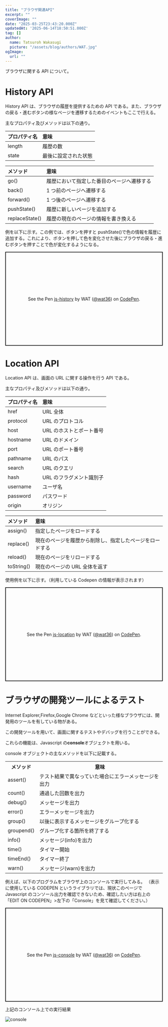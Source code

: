 ```yaml
---
title: "ブラウザ関連API"
excerpt: ""
coverImage: ""
date: "2025-03-25T23:43:20.000Z"
updatedAt: '2025-06-14T18:50:51.000Z'
tag: []
author:
  name: Tatsuroh Wakasugi
  picture: "/assets/blog/authors/WAT.jpg"
ogImage:
  url: ""
---
```


ブラウザに関する API について。

# History API

History API は、ブラウザの履歴を提供するための API である。また、ブラウザの戻る・進むボタンの様なページを遷移するためのイベントもここで行える。

主なプロパティ及びメソッドは以下の通り。

| プロパティ名 | 意味                 |
| :----------- | :------------------- |
| length       | 履歴の数             |
| state        | 最後に設定された状態 |

| メソッド       | 意味                                       |
| :------------- | :----------------------------------------- |
| go()           | 履歴において指定した番目のページへ遷移する |
| back()         | 1 つ前のページへ遷移する                   |
| forward()      | 1 つ後のページへ遷移する                   |
| pushState()    | 履歴に新しいページを追加する               |
| replaceState() | 履歴の現在のページの情報を書き換える       |

例を以下に示す。この例では、ボタンを押すと pushState()で色の情報を履歴に追加する。これにより、ボタンを押して色を変化させた後にブラウザの戻る・進むボタンを押すことで色が変化するようになる。

<p class="codepen" data-height="300" data-default-tab="html,result" data-slug-hash="dPyjWLb" data-pen-title="js-history" data-user="wat36" style="height: 300px; box-sizing: border-box; display: flex; align-items: center; justify-content: center; border: 2px solid; margin: 1em 0; padding: 1em;">
  <span>See the Pen <a href="https://codepen.io/wat36/pen/dPyjWLb">
  js-history</a> by WAT (<a href="https://codepen.io/wat36">@wat36</a>)
  on <a href="https://codepen.io">CodePen</a>.</span>
</p>
<script async src="https://public.codepenassets.com/embed/index.js"></script>

# Location API

Location API は、画面の URL に関する操作を行う API である。

主なプロパティ及びメソッドは以下の通り。

| プロパティ名 | 意味                     |
| :----------- | :----------------------- |
| href         | URL 全体                 |
| protocol     | URL のプロトコル         |
| host         | URL のホストとポート番号 |
| hostname     | URL のドメイン           |
| port         | URL のポート番号         |
| pathname     | URL のパス               |
| search       | URL のクエリ             |
| hash         | URL のフラグメント識別子 |
| username     | ユーザ名                 |
| password     | パスワード               |
| origin       | オリジン                 |

| メソッド   | 意味                                                     |
| :--------- | :------------------------------------------------------- |
| assign()   | 指定したページをロードする                               |
| replace()  | 現在のページを履歴から削除し、指定したページをロードする |
| reload()   | 現在のページをリロードする                               |
| toString() | 現在のページの URL 全体を返す                            |

使用例を以下に示す。（利用している Codepen の情報が表示されます）

<p class="codepen" data-height="300" data-default-tab="html,result" data-slug-hash="KwKBqge" data-pen-title="js-location" data-user="wat36" style="height: 300px; box-sizing: border-box; display: flex; align-items: center; justify-content: center; border: 2px solid; margin: 1em 0; padding: 1em;">
  <span>See the Pen <a href="https://codepen.io/wat36/pen/KwKBqge">
  js-location</a> by WAT (<a href="https://codepen.io/wat36">@wat36</a>)
  on <a href="https://codepen.io">CodePen</a>.</span>
</p>
<script async src="https://public.codepenassets.com/embed/index.js"></script>

# ブラウザの開発ツールによるテスト

Internet Explorer,Firefox,Google Chrome などといった様なブラウザには、開発用のツールを有している物がある。

この開発ツールを用いて、画面に関するテストやデバッグを行うことができる。

これらの機能は、Javascript の**console**オブジェクトを用いる。

console オブジェクトの主なメソッドを以下に記載する。

<table style="border:none;">
    <tr>
        <th style="border:none;">メソッド</td>
        <th style="border:none;">意味</td>
    </tr>
    <tr>
        <td style="border:none;">assert()</td>
        <td style="border:none;">テスト結果で異なっていた場合にエラーメッセージを出力</td>
    </tr>
    <tr>
        <td style="border:none;">count()</td>
        <td style="border:none;">通過した回数を出力</td>
    </tr>
    <tr>
        <td style="border:none;">debug()</td>
        <td style="border:none;">メッセージを出力</td>
    </tr>
    <tr>
        <td style="border:none;">error()</td>
        <td style="border:none;">エラーメッセージを出力</td>
    </tr>
    <tr>
        <td style="border:none;">group()</td>
        <td style="border:none;">以後に表示するメッセージをグループ化する</td>
    </tr>
    <tr>
        <td style="border:none;">groupend()</td>
        <td style="border:none;">グループ化する箇所を終了する</td>
    </tr>
    <tr>
        <td style="border:none;">info()</td>
        <td style="border:none;">メッセージ(info)を出力</td>
    </tr>
    <tr>
        <td style="border:none;">time()</td>
        <td style="border:none;">タイマー開始</td>
    </tr>
    <tr>
        <td style="border:none;">timeEnd()</td>
        <td style="border:none;">タイマー終了</td>
    </tr>
    <tr>
        <td style="border:none;">warn()</td>
        <td style="border:none;">メッセージ(warn)を出力</td>
    </tr>
</table>

例えば、以下のプログラムをブラウザ上のコンソールで実行してみる。
（表示に使用している CODEPEN というライブラリでは、現状このページで Javascript のコンソール出力を確認できないため、確認したい方は右上の「EDIT ON CODEPEN」>左下の「Console」を見て確認してください。）

<p class="codepen" data-height="300" data-default-tab="js" data-slug-hash="GgRGoZw" data-pen-title="js-console" data-user="wat36" style="height: 300px; box-sizing: border-box; display: flex; align-items: center; justify-content: center; border: 2px solid; margin: 1em 0; padding: 1em;">
  <span>See the Pen <a href="https://codepen.io/wat36/pen/GgRGoZw">
  js-console</a> by WAT (<a href="https://codepen.io/wat36">@wat36</a>)
  on <a href="https://codepen.io">CodePen</a>.</span>
</p>
<script async src="https://public.codepenassets.com/embed/index.js"></script>

上記のコンソール上での実行結果

![console](/assets/note/frontend/js/console.png)
